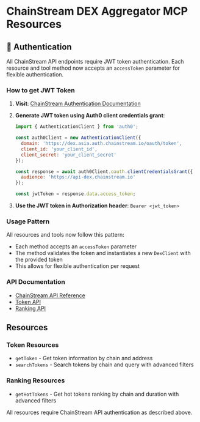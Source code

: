 # ChainStream DEX Aggregator MCP Resources

## 🔐 Authentication

All ChainStream API endpoints require JWT token authentication. Each resource and tool method now accepts an `accessToken` parameter for flexible authentication.

### How to get JWT Token

1. **Visit**: [ChainStream Authentication Documentation](https://docs.chainstream.io/en/api-reference/authenticate)

2. **Generate JWT token using Auth0 client credentials grant**:
   ```javascript
   import { AuthenticationClient } from 'auth0';
   
   const auth0Client = new AuthenticationClient({
     domain: 'https://dex.asia.auth.chainstream.io/oauth/token',
     client_id: 'your_client_id',
     client_secret: 'your_client_secret'
   });
   
   const response = await auth0Client.oauth.clientCredentialsGrant({
     audience: 'https://api-dex.chainstream.io'
   });
   
   const jwtToken = response.data.access_token;
   ```

3. **Use the JWT token in Authorization header**: `Bearer <jwt_token>`

### Usage Pattern

All resources and tools now follow this pattern:
- Each method accepts an `accessToken` parameter
- The method validates the token and instantiates a new `DexClient` with the provided token
- This allows for flexible authentication per request

### API Documentation
- [ChainStream API Reference](https://docs.chainstream.io/en/api-reference/)
- [Token API](https://docs.chainstream.io/en/api-reference/endpoint/token/v1-token-search)
- [Ranking API](https://docs.chainstream.io/en/api-reference/endpoint/ranking/v1-ranking-chain-hottokens-duration)

## Resources

### Token Resources
- `getToken` - Get token information by chain and address
- `searchTokens` - Search tokens by chain and query with advanced filters

### Ranking Resources  
- `getHotTokens` - Get hot tokens ranking by chain and duration with advanced filters

All resources require ChainStream API authentication as described above.
